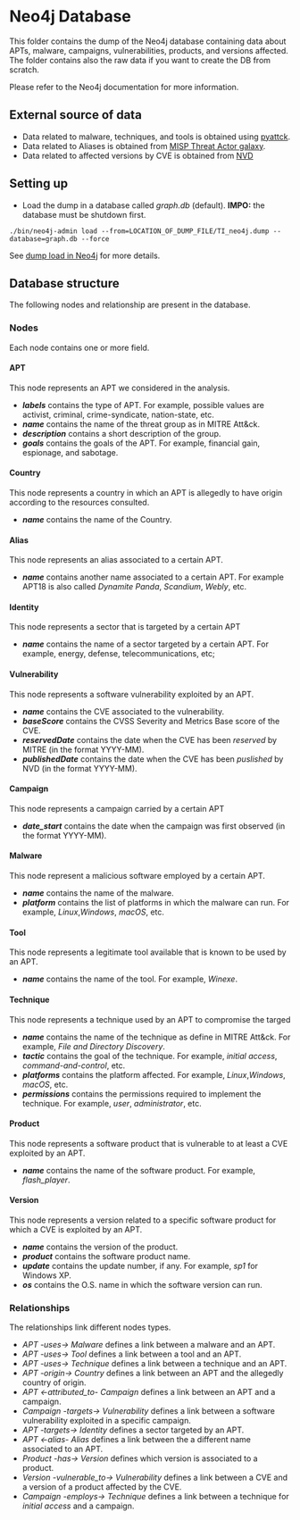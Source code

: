 # Neo4j Database

This folder contains the dump of the Neo4j database containing data about APTs, malware, campaigns, vulnerabilities, products, and versions affected. The folder contains also the raw data if you want to create the DB from scratch.

Please refer to the Neo4j documentation for more information.

## External source of data
- Data related to malware, techniques, and tools is obtained using [pyattck](https://github.com/swimlane/pyattck).
- Data related to Aliases is obtained from [MISP Threat Actor galaxy](https://github.com/MISP/misp-galaxy/blob/main/clusters/threat-actor.json).
- Data related to affected versions by CVE is obtained from [NVD](https://nvd.nist.gov/)


## Setting up

- Load the dump in a database called *graph.db* (default). **IMPO:** the database must be shutdown first.
```
./bin/neo4j-admin load --from=LOCATION_OF_DUMP_FILE/TI_neo4j.dump --database=graph.db --force
```
See [dump load in Neo4j](https://neo4j.com/docs/operations-manual/current/tools/dump-load/) for more details.

## Database structure

The following nodes and relationship are present in the database.

### Nodes
Each node contains one or more field.

#### APT
This node represents an APT we considered in the analysis.
- ***labels*** contains the type of APT. For example, possible values are activist, criminal, crime-syndicate, nation-state, etc.
- ***name*** contains the name of the threat group as in MITRE Att\&ck.
- ***description*** contains a short description of the group.
- ***goals*** contains the goals of the APT. For example, financial gain, espionage, and sabotage.

#### Country
This node represents a country in which an APT is allegedly to have origin according to the resources consulted.
- ***name*** contains the name of the Country.

#### Alias
This node represents an alias associated to a certain APT.
- ***name*** contains another name associated to a certain APT. For example APT18 is also called *Dynamite Panda*, *Scandium*, *Webly*, etc.

#### Identity
This node represents a sector that is targeted by a certain APT
- ***name*** contains the name of a sector targeted by a certain APT. For example, energy, defense, telecommunications, etc;

#### Vulnerability
This node represents a software vulnerability exploited by an APT.
- ***name*** contains the CVE associated to the vulnerability.
- ***baseScore*** contains the CVSS Severity and Metrics Base score of the CVE.
- ***reservedDate*** contains the date when the CVE has been *reserved* by MITRE (in the format YYYY-MM).
- ***publishedDate*** contains the date when the CVE has been *puslished* by NVD (in the format YYYY-MM).

#### Campaign
This node represents a campaign carried by a certain APT
- ***date_start*** contains the date when the campaign was first observed (in the format YYYY-MM).

#### Malware
This node represent a malicious software employed by a certain APT.
- ***name*** contains the name of the malware.
- ***platform*** contains the list of platforms in which the malware can run. For example, *Linux*,*Windows*, *macOS*, etc.

#### Tool
This node represents a legitimate tool available that is known to be used by an APT.
- ***name*** contains the name of the tool. For example, *Winexe*.

#### Technique
This node represents a technique used by an APT to compromise the targed
- ***name*** contains the name of the technique as define in MITRE Att\&ck. For example, *File and Directory Discovery*.
- ***tactic*** contains the goal of the technique. For example, *initial access*, *command-and-control*, etc.
- ***platforms*** contains the platform affected. For example,  *Linux*,*Windows*, *macOS*, etc.
- ***permissions*** contains the permissions required to implement the technique. For example, *user*, *administrator*, etc.

#### Product
This node represents a software product that is vulnerable to at least a CVE exploited by an APT.
- ***name*** contains the name of the software product. For example, *flash_player*.

#### Version
This node represents a version related to a specific software product for which a CVE is exploited by an APT.
- ***name*** contains the version of the product.
- ***product*** contains the software product name.
- ***update*** contains the update number, if any. For example, *sp1* for Windows XP.
- ***os*** contains the O.S. name in which the software version can run.

### Relationships
The relationships link different nodes types.
- *APT -uses-> Malware* defines a link between a malware and an APT.
- *APT -uses-> Tool* defines a link between a tool and an APT.
- *APT -uses-> Technique* defines a link between a technique and an APT.
- *APT -origin-> Country* defines a link between an APT and the allegedly country of origin.
- *APT <-attributed_to- Campaign* defines a link between an APT and a campaign.
- *Campaign -targets-> Vulnerability* defines a link between a software vulnerability exploited in a specific campaign.
- *APT -targets-> Identity* defines a sector targeted by an APT.
- *APT <-alias- Alias* defines a link between the a different name associated to an APT.
- *Product -has-> Version* defines which version is associated to a product.
- *Version -vulnerable_to-> Vulnerability* defines a link between a CVE and a version of a product affected by the CVE.
- *Campaign -employs-> Technique* defines a link between a technique for *initial access* and a campaign.
